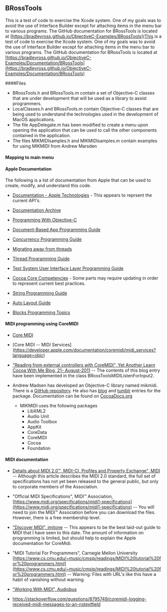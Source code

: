 ## BRossTools

This is a test of code to exercise the Xcode system.  One of my goals was to avoid the use of Interface Builder except for attaching items in the menu bar to various programs.  The GitHub documentation for BRossTools is located at  [https://bradleyross.github.io/ObjectiveC-Examples/BRossTools](This is a test of code to exercise the Xcode system.  One of my goals was to avoid the use of Interface Builder except for attaching items in the menu bar to various programs.  The GitHub documentation for BRossTools is located at  
[https://bradleyross.github.io/ObjectiveC-Examples/Documentation/BRossTools](https://bradleyross.github.io/ObjectiveC-Examples/Documentation/BRossTools)




####Files

* BRossTools.h and BRossTools.m contain a set of Objective-C classes that are under development that will be used as a library to assist programmers.
* LocalClasses.h and BRossTools.m contain Objective-C classes that are being used to understand the technologies used in the development of MacOS applications.
* The file AppDelegate.m has been modified to create a menu upon opening the application that can be used to call the other components contained in the application. 
* The files MIKMIDIsamples.h and MIKMIDIsamples.m contain examples for using MIKMIDI from Andrew Marsden

####  Mapping to main menu


#### Apple Documentation

The following is a list of documentation from Apple that can be used to create, modify, and understand this code.

* [Documentation - Apple Technologies](https://developer.apple.com/documentation/technologies) - This appears to reprsent the current API's.

* [Documentation Archive](https://developer.apple.com/library/archive/navigation/)
 

* [Programming With Objective-C](https://developer.apple.com/library/archive/documentation/Cocoa/Conceptual/ProgrammingWithObjectiveC/Introduction/Introduction.html#//apple_ref/doc/uid/TP40011210-CH1-SW1)

* [Document-Based App Programming Guide](https://developer.apple.com/library/archive/documentation/DataManagement/Conceptual/DocBasedAppProgrammingGuideForOSX/Introduction/Introduction.html#//apple_ref/doc/uid/TP40011179)

*  [Concurrency Programming Guide](https://developer.apple.com/library/archive/documentation/General/Conceptual/ConcurrencyProgrammingGuide/Introduction/Introduction.html#//apple_ref/doc/uid/TP40008091)

*  [Migrating away from threads](https://developer.apple.com/library/archive/documentation/General/Conceptual/ConcurrencyProgrammingGuide/ThreadMigration/ThreadMigration.html#//apple_ref/doc/uid/TP40008091-CH105-SW1)


*  [Thread Programming Guide](https://developer.apple.com/library/archive/documentation/Cocoa/Conceptual/Multithreading/Introduction/Introduction.html#//apple_ref/doc/uid/10000057)

* [Text System User Interface Layer Programming Guide](https://developer.apple.com/library/archive/documentation/Cocoa/Conceptual/TextUILayer/Tasks/TextInScrollView.html)

* [Cocoa Core Competencies](https://developer.apple.com/library/archive/documentation/General/Conceptual/DevPedia-CocoaCore/Introduction.html#//apple_ref/doc/uid/TP40008195-CH68-DontLinkElementID_2) - Some parts may require updating in order to represent current best practices.

* [String Programming Guide](https://developer.apple.com/library/archive/documentation/Cocoa/Conceptual/Strings/Articles/formatSpecifiers.html)

* [Auto Layout Guide](https://developer.apple.com/library/archive/documentation/UserExperience/Conceptual/AutolayoutPG/index.html#//apple_ref/doc/uid/TP40010853)

*  [Blocks Programming Topics](https://developer.apple.com/library/archive/documentation/Cocoa/Conceptual/Blocks/Articles/00_Introduction.html#//apple_ref/doc/uid/TP40007502-CH1-SW1)

#### MIDI programming using CoreMIDI

* [Core MIDI](https://developer.apple.com/documentation/coremidi?language=objc)

* [Core MIDI -- MIDI Services] (https://developer.apple.com/documentation/coremidi/midi_services?language=objc)

* ["Reading from external controllers with CoreMIDI", Yet Another Learn Cocoa With Me Blog, 21- August-2011](http://comelearncocoawithme.blogspot.com/2011/08/reading-from-external-controllers-with.html) -- The contents of this blog entry have been implemented in the class BRossToolsMIDIListenForInput2.

* Andrew Madsen has developed an Objective-C library named mikmidi.  There is a [GitHub repository](https://github.com/mixedinkey-opensource/MIKMIDI).  He also has [blog](https://blog.andrewmadsen.com/2014/05/19/mikmidi-a-new.html) and [tumblr](https://armadsen.tumblr.com/post/86220316345/mikmidi-a-new-objective-c-midi-library) entries for the package.  Documentation can be found on [CocoaDocs.org](http://cocoadocs.org/docsets/MIKMIDI/1.6.1/)  


    * MIKMIDI uses the following packages
         * LibXML2
         * Audio Unit
         * Audio Toolbox
         * AppKit
         * CoreData
         * CoreMIDI
         * Cocoa
         * Foundation   


####  MIDI documentation

* [Details about MIDI 2.0&trade;, MIDI-CI, Profiles and Property Exchange", MIDI ](https://www.midi.org/midi-articles/details-about-midi-2-0-midi-ci-profiles-and-property-exchange) -- Although this article describes the MIDI 2.0 standard, the full set of specifications has not yet been released to the general public, but only to corporate members of the Association.

* "Official MIDI Specifications", MIDI&trade; Association, [https://www.midi.org/specifications/midi1-specifications](https://www.midi.org/specifications/midi1-specifications)  -- You will need to join the MIDI&trade; Association before you can download the files.  However, there is a free membership level. 

* ["Discover MIDI", imitone](https://imitone.com/discover-midi/) -- This appears to be the best laid-out guide to MIDI that I have seen to this date.  The amount of information on programming is limited, but should help to explain the Apple documentation for CoreMidi.

* "MIDI Tutorial For Programmers", Carnegie Mellon University [https://www.cs.cmu.edu/~music/cmsip/readings/MIDI%20tutorial%20for%20programmers.html](https://www.cs.cmu.edu/~music/cmsip/readings/MIDI%20tutorial%20for%20programmers.html) -- Warning: Files with URL's like this have a habit of vanishing without warning.

*  ["Working With MIDI", Audiobus](https://developer.audiob.us/doc/_working-_with-_m_i_d_i.html)

* https://stackoverflow.com/questions/8795749/coremidi-logging-received-midi-messages-to-an-nstextfield
